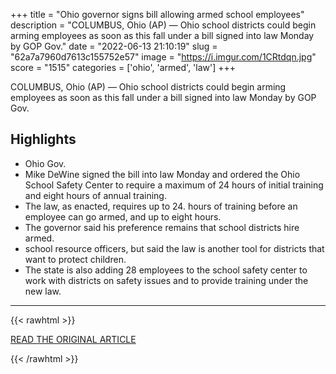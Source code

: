 +++
title = "Ohio governor signs bill allowing armed school employees"
description = "COLUMBUS, Ohio (AP) — Ohio school districts could begin arming employees as soon as this fall under a bill signed into law Monday by GOP Gov."
date = "2022-06-13 21:10:19"
slug = "62a7a7960d7613c155752e57"
image = "https://i.imgur.com/1CRtdqn.jpg"
score = "1515"
categories = ['ohio', 'armed', 'law']
+++

COLUMBUS, Ohio (AP) — Ohio school districts could begin arming employees as soon as this fall under a bill signed into law Monday by GOP Gov.

## Highlights

- Ohio Gov.
- Mike DeWine signed the bill into law Monday and ordered the Ohio School Safety Center to require a maximum of 24 hours of initial training and eight hours of annual training.
- The law, as enacted, requires up to 24. hours of training before an employee can go armed, and up to eight hours.
- The governor said his preference remains that school districts hire armed.
- school resource officers, but said the law is another tool for districts that want to protect children.
- The state is also adding 28 employees to the school safety center to work with districts on safety issues and to provide training under the new law.

---

{{< rawhtml >}}
  <p class="article-category">
    <a target="_blank" href="https://apnews.com/article/business-education-ohio-columbus-gun-violence-65da23964f0282393a68208bff694780">READ THE ORIGINAL ARTICLE</a>
  </p>
{{< /rawhtml >}}
